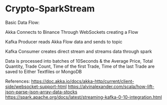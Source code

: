# Crypto-SparkStream

Basic Data Flow:

Akka Connects to Binance Through WebSockets creating a Flow

Kafka Producer reads Akka Flow data and sends to topic

Kafka Consumer creates direct stream and streams data through spark

Data is processed into batches of 10Seconds & the Average Price, Total Quantity, Trade Count, Time of the first Trade, Time of the last Trade are saved to Either Textfiles or MongoDB

References:
https://doc.akka.io/docs/akka-http/current/client-side/websocket-support-html
https://alvinalexander.com/scala/how-lift-json-parse-json-array-data-stocks
https://spark.apache.org/docs/latest/streaming-kafka-0-10-integration.html
